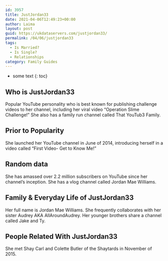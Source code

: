 ```yaml
---
id: 3957
title: JustJordan33
date: 2021-04-06T12:49:23+00:00
author: Laima
layout: post
guid: https://ukdataservers.com/justjordan33/
permalink: /04/06/justjordan33
tags:
  - Is Married?
  - Is Single?
  - Relationships
category: Family Guides
---
```


* some text
{: toc}


## Who is JustJordan33
                  
                  
                  
Popular YouTube personality who is best known for publishing challenge videos to her channel, including her viral video &#8220;Operation Slime Challenge!&#8221; She also has a family run channel called That YouTub3 Family. 
                  
              
            
              
            
                
                
                
## Prior to Popularity
                  
                  
                  
She launched her YouTube channel in June of 2014, introducing herself in a video called &#8220;First Video- Get to Know Me!&#8221;  
                  
              
            
              
            
                
                
                
## Random data
                  
                  
                  
She has amassed over 2.2 million subscribers on YouTube since her channel&#8217;s inception. She has a vlog channel called Jordan Mae Williams.
                  
              
            
              
            
                
                
                
## Family & Everyday Life of JustJordan33
                  
                  
                  
Her full name is Jordan Mae Williams. She frequently collaborates with her sister Audrey AKA AllAroundAudrey. Her younger brothers share a channel called Jake and Ty. 
                  
              
            
              
            
                
                
                
## People Related With JustJordan33
                  
                  
                  
She met Shay Carl and Colette Butler of the Shaytards in November of 2015.  
                  
              
            
              
            
                
              
            
              
              
            
            
              
            
          
          
          